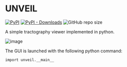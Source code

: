 # UNVEIL
[![PyPI](https://img.shields.io/pypi/v/unveil-python?label=pypi%20package)](https://pypi.org/project/unveil-python/)
[![PyPI - Downloads](https://img.shields.io/pypi/dm/unveil-python)](https://pypi.org/project/unveil-python/)
![GitHub repo size](https://img.shields.io/github/repo-size/DelinteNicolas/unveil)


A simple tractography viewer implemented in python.

![image](https://github.com/user-attachments/assets/4fbefa7a-3fc2-446a-8835-2844266b14fa)

The GUI is launched with the following python command:

```
import unveil.__main__
```
